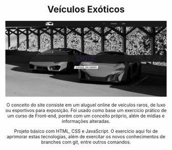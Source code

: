 <h1 align="center">Veículos Exóticos</h1>

<div align="center">
  <img src="./assets/veiculos-exoticos.png" width="700px" />
</div>

<p></p>
<p align="center">O conceito do site consiste em um aluguel online de veículos raros, de luxo ou esportivos para exposição. Foi usado como base um exercício prático de um curso de Front-end, porém com um conceito próprio, além de mídias e informações alteradas.</p>

<p></p>
<p align="center">Projeto básico com HTML, CSS e JavaScript. O exercício aqui foi de aprimorar estas tecnologias, além de exercitar os novos conhecimentos de branches com git, entre outros comandos.</p>


